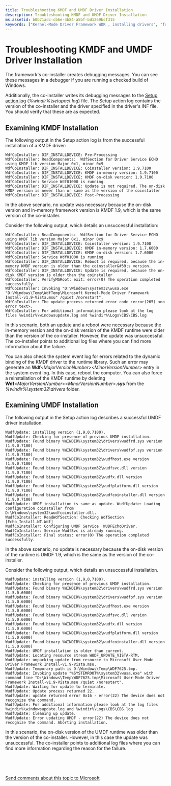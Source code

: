 ```yaml
---
title: Troubleshooting KMDF and UMDF Driver Installation
description: Troubleshooting KMDF and UMDF Driver Installation
ms.assetid: b0b71adc-cb6e-4b84-a5bf-bd1269bcf315
keywords: ["Kernel-Mode Driver Framework WDK , installing drivers", "framework-based drivers WDK KMDF , installing", "INF files WDK KMDF , debugging", "debugging drivers WDK KMDF , installations", "driver debugging WDK KMDF"]
---
```


# Troubleshooting KMDF and UMDF Driver Installation


The framework's co-installer creates debugging messages. You can see these messages in a debugger if you are running a checked build of Windows.

Additionally, the co-installer writes its debugging messages to the [Setup action log](https://msdn.microsoft.com/library/windows/hardware/ff550900) (*%windir%\\setupact.log*) file. The Setup action log contains the version of the co-installer and the driver specified in the driver's INF file. You should verify that these are as expected.

## Examining KMDF Installation


The following output in the Setup action log is from the successful installation of a KMDF driver:

```
WdfCoInstaller: DIF_INSTALLDEVICE: Pre-Processing
WdfCoInstaller: ReadComponents:  WdfSection for Driver Service ECHO using KMDF lib version Major 0x1, minor 0x9 
WdfCoInstaller: DIF_INSTALLDEVICE: Coinstaller version: 1.9.7100
WdfCoInstaller: DIF_INSTALLDEVICE: KMDF in-memory version: 1.9.7100
WdfCoInstaller: DIF_INSTALLDEVICE: KMDF on-disk version: 1.9.7100
WdfCoInstaller: Service Wdf01000 is running
WdfCoInstaller: DIF_INSTALLDEVICE: Update is not required. The on-disk KMDF version is newer than or same as the version of the coinstaller
WdfCoInstaller: DIF_INSTALLDEVICE: Post-Processing
```

In the above scenario, no update was necessary because the on-disk version and in-memory framework version is KMDF 1.9, which is the same version of the co-installer.

Consider the following output, which details an unsuccessful installation:

```
WdfCoInstaller: ReadComponents:  WdfSection for Driver Service ECHO using KMDF lib version Major 0x1, minor 0x9  
WdfCoInstaller: DIF_INSTALLDEVICE: Coinstaller version: 1.9.7100
WdfCoInstaller: DIF_INSTALLDEVICE: KMDF in-memory version: 1.7.6000
WdfCoInstaller: DIF_INSTALLDEVICE: KMDF on-disk version: 1.7.6000
WdfCoInstaller: Service Wdf01000 is running
WdfCoInstaller: DIF_INSTALLDEVICE: Reboot is required, because the in-memory KMDF version is older than the coinstaller&#39;s version.
WdfCoInstaller: DIF_INSTALLDEVICE: Update is required, because the on-disk KMDF version is older than the coinstaller
WdfCoInstaller: VerifyMSRoot: exit: error(0) The operation completed successfully.
WdfCoInstaller: Invoking "D:\Windows\system32\wusa.exe "D:\Windows\Temp\WdfTemp\Microsoft Kernel-Mode Driver Framework Install-v1.9-Vista.msu" /quiet /norestart".
WdfCoInstaller: The update process returned error code :error(265) <no error text>. 
WdfCoInstaller: For additional information please look at the log files %windir%\windowsupdate.log and %windir%\Logs\CBS\CBS.log
```

In this scenario, both an update and a reboot were necessary because the in-memory version and the on-disk version of the KMDF runtime were older than the version of the co-installer. However, the update was unsuccessful. The co-installer points to additional log files where you can find more information about the failure.

You can also check the system event log for errors related to the dynamic binding of the KMDF driver to the runtime library. Such an error may generate an **Wdf**&lt;*MajorVersionNumber*&gt;&lt;*MinorVersionNumber*&gt; entry in the system event log. In this case, reboot the computer. You can also force a reinstallation of the KMDF runtime by deleting **Wdf**&lt;*MajorVersionNumber*&gt;&lt;*MinorVersionNumber*&gt;**.sys** from the *%windir%\\system32\\drivers* folder.

## Examining UMDF Installation


The following output in the Setup action log describes a successful UMDF driver installation.

```
WudfUpdate: installing version (1,9,0,7100).
WudfUpdate: Checking for presence of previous UMDF installation.
WudfUpdate: Found binary %WINDIR%\system32\drivers\wudfrd.sys version (1.9.0.7100)
WudfUpdate: Found binary %WINDIR%\system32\drivers\wudfpf.sys version (1.9.0.7100)
WudfUpdate: Found binary %WINDIR%\system32\wudfhost.exe version (1.9.0.7100)
WudfUpdate: Found binary %WINDIR%\system32\wudfsvc.dll version (1.9.0.7100)
WudfUpdate: Found binary %WINDIR%\system32\wudfx.dll version (1.9.0.7100)
WudfUpdate: Found binary %WINDIR%\system32\wudfplatform.dll version (1.9.0.7100)
WudfUpdate: Found binary %WINDIR%\system32\wudfcoinstaller.dll version (1.9.0.7100)
WudfUpdate: UMDF installation is same as update. WudfUpdate: Loading configuration coinstaller from D:\Windows\system32\wudfcoinstaller.dll.
WudfCoInstaller: ReadWdfSection: Checking WdfSection [Echo_Install.NT.Wdf]
WudfCoInstaller: Configuring UMDF Service  WUDFEchoDriver.
WudfCoInstaller: Service WudfSvc is already running.
WudfCoInstaller: Final status: error(0) The operation completed successfully.

```

In the above scenario, no update is necessary because the on-disk version of the runtime is UMDF 1.9, which is the same as the version of the co-installer.

Consider the following output, which details an unsuccessful installation.

```
WudfUpdate: installing version (1,9,0,7100).
WudfUpdate: Checking for presence of previous UMDF installation.
WudfUpdate: Found binary %WINDIR%\system32\drivers\wudfrd.sys version (1.5.0.6000)
WudfUpdate: Found binary %WINDIR%\system32\drivers\wudfpf.sys version (1.5.0.6000)
WudfUpdate: Found binary %WINDIR%\system32\wudfhost.exe version (1.5.0.6000)
WudfUpdate: Found binary %WINDIR%\system32\wudfsvc.dll version (1.5.0.6000)
WudfUpdate: Found binary %WINDIR%\system32\wudfx.dll version (1.5.0.6000)
WudfUpdate: Found binary %WINDIR%\system32\wudfplatform.dll version (1.5.0.6000)
WudfUpdate: Found binary %WINDIR%\system32\wudfcoinstaller.dll version (1.5.0.6000)
WudfUpdate: UMDF installation is older than current.
WudfUpdate: Locating resource stream WUDF_UPDATE_VISTA-RTM.
WudfUpdate: unpacking update from resource to Microsoft User-Mode Driver Framework Install-v1.9-Vista.msu.
WudfUpdate: Temporary path is D:\Windows\Temp\WDF7625.tmp.
WudfUpdate: Invoking update "%SYSTEMROOT%\system32\wusa.exe" with command line "D:\Windows\Temp\WDF7625.tmp\Microsoft User-Mode Driver Framework Install-v1.9-Vista.msu /quiet /norestart".
WudfUpdate: Waiting for update to terminate.
WudfUpdate: Update process returned 22.
WudfUpdate: update returned error 0x16 - error(22) The device does not recognize the command.
WudfUpdate: For additional information please look at the log files %windir%\windowsupdate.log and %windir%\Logs\CBS\CBS.log
WudfUpdate: Cleaning up update.
WudfUpdate: Error updating UMDF - error(22) The device does not recognize the command. Aborting installation.

```

In this scenario, the on-disk version of the UMDF runtime was older than the version of the co-installer. However, in this case the update was unsuccessful. The co-installer points to additional log files where you can find more information regarding the reason for the failure.

 

 

[Send comments about this topic to Microsoft](mailto:wsddocfb@microsoft.com?subject=Documentation%20feedback%20%5Bwdf\wdf%5D:%20Troubleshooting%20KMDF%20and%20UMDF%20Driver%20Installation%20%20RELEASE:%20%283/25/2016%29&body=%0A%0APRIVACY%20STATEMENT%0A%0AWe%20use%20your%20feedback%20to%20improve%20the%20documentation.%20We%20don't%20use%20your%20email%20address%20for%20any%20other%20purpose,%20and%20we'll%20remove%20your%20email%20address%20from%20our%20system%20after%20the%20issue%20that%20you're%20reporting%20is%20fixed.%20While%20we're%20working%20to%20fix%20this%20issue,%20we%20might%20send%20you%20an%20email%20message%20to%20ask%20for%20more%20info.%20Later,%20we%20might%20also%20send%20you%20an%20email%20message%20to%20let%20you%20know%20that%20we've%20addressed%20your%20feedback.%0A%0AFor%20more%20info%20about%20Microsoft's%20privacy%20policy,%20see%20http://privacy.microsoft.com/default.aspx. "Send comments about this topic to Microsoft")





